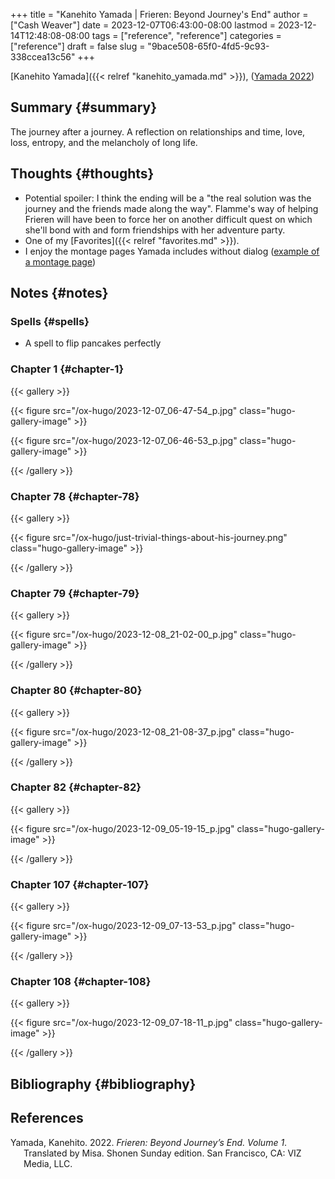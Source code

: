 +++
title = "Kanehito Yamada | Frieren: Beyond Journey's End"
author = ["Cash Weaver"]
date = 2023-12-07T06:43:00-08:00
lastmod = 2023-12-14T12:48:08-08:00
tags = ["reference", "reference"]
categories = ["reference"]
draft = false
slug = "9bace508-65f0-4fd5-9c93-338ccea13c56"
+++

[Kanehito Yamada]({{< relref "kanehito_yamada.md" >}}), (<a href="#citeproc_bib_item_1">Yamada 2022</a>)


## Summary {#summary}

The journey after a journey. A reflection on relationships and time, love, loss, entropy, and the melancholy of long life.


## Thoughts {#thoughts}

-   Potential spoiler: I think the ending will be a "the real solution was the journey and the friends made along the way". Flamme's way of helping Frieren will have been to force her on another difficult quest on which she'll bond with and form friendships with her adventure party.
-   One of my [Favorites]({{< relref "favorites.md" >}}).
-   I enjoy the montage pages Yamada includes without dialog ([example of a montage page](/ox-hugo/2023-12-07_06-47-54_p.jpg))


## Notes {#notes}


### Spells {#spells}

-   A spell to flip pancakes perfectly


### Chapter 1 {#chapter-1}

{{< gallery >}}

{{< figure src="/ox-hugo/2023-12-07_06-47-54_p.jpg" class="hugo-gallery-image" >}}

{{< figure src="/ox-hugo/2023-12-07_06-46-53_p.jpg" class="hugo-gallery-image" >}}

{{< /gallery >}}


### Chapter 78 {#chapter-78}

{{< gallery >}}

{{< figure src="/ox-hugo/just-trivial-things-about-his-journey.png" class="hugo-gallery-image" >}}

{{< /gallery >}}


### Chapter 79 {#chapter-79}

{{< gallery >}}

{{< figure src="/ox-hugo/2023-12-08_21-02-00_p.jpg" class="hugo-gallery-image" >}}

{{< /gallery >}}


### Chapter 80 {#chapter-80}

{{< gallery >}}

{{< figure src="/ox-hugo/2023-12-08_21-08-37_p.jpg" class="hugo-gallery-image" >}}

{{< /gallery >}}


### Chapter 82 {#chapter-82}

{{< gallery >}}

{{< figure src="/ox-hugo/2023-12-09_05-19-15_p.jpg" class="hugo-gallery-image" >}}

{{< /gallery >}}


### Chapter 107 {#chapter-107}

{{< gallery >}}

{{< figure src="/ox-hugo/2023-12-09_07-13-53_p.jpg" class="hugo-gallery-image" >}}

{{< /gallery >}}


### Chapter 108 {#chapter-108}

{{< gallery >}}

{{< figure src="/ox-hugo/2023-12-09_07-18-11_p.jpg" class="hugo-gallery-image" >}}

{{< /gallery >}}


## Bibliography {#bibliography}

## References

<style>.csl-entry{text-indent: -1.5em; margin-left: 1.5em;}</style><div class="csl-bib-body">
  <div class="csl-entry"><a id="citeproc_bib_item_1"></a>Yamada, Kanehito. 2022. <i>Frieren: Beyond Journey’s End. Volume 1</i>. Translated by Misa. Shonen Sunday edition. San Francisco, CA: VIZ Media, LLC.</div>
</div>
